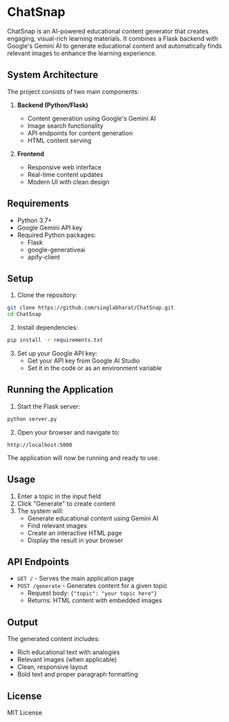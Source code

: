 # ChatSnap

ChatSnap is an AI-powered educational content generator that creates engaging, visual-rich learning materials. It combines a Flask backend with Google's Gemini AI to generate educational content and automatically finds relevant images to enhance the learning experience.

## System Architecture

The project consists of two main components:

1. **Backend (Python/Flask)**

   - Content generation using Google's Gemini AI
   - Image search functionality
   - API endpoints for content generation
   - HTML content serving

2. **Frontend**
   - Responsive web interface
   - Real-time content updates
   - Modern UI with clean design

## Requirements

- Python 3.7+
- Google Gemini API key
- Required Python packages:
  - Flask
  - google-generativeai
  - apify-client

## Setup

1. Clone the repository:

```bash
git clone https://github.com/singlabharat/ChatSnap.git
cd ChatSnap
```

2. Install dependencies:

```bash
pip install -r requirements.txt
```

3. Set up your Google API key:
   - Get your API key from Google AI Studio
   - Set it in the code or as an environment variable

## Running the Application

1. Start the Flask server:

```bash
python server.py
```

2. Open your browser and navigate to:

```
http://localhost:5000
```

The application will now be running and ready to use.

## Usage

1. Enter a topic in the input field
2. Click "Generate" to create content
3. The system will:
   - Generate educational content using Gemini AI
   - Find relevant images
   - Create an interactive HTML page
   - Display the result in your browser

## API Endpoints

- `GET /` - Serves the main application page
- `POST /generate` - Generates content for a given topic
  - Request body: `{"topic": "your topic here"}`
  - Returns: HTML content with embedded images

## Output

The generated content includes:

- Rich educational text with analogies
- Relevant images (when applicable)
- Clean, responsive layout
- Bold text and proper paragraph formatting

## License

MIT License
